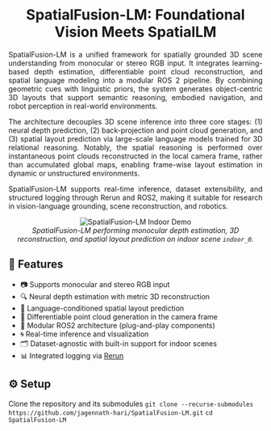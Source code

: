 <div align="center">

# SpatialFusion-LM: Foundational Vision Meets SpatialLM

</div>

<div align="justify">

SpatialFusion-LM is a unified framework for spatially grounded 3D scene understanding from monocular or stereo RGB input. It integrates learning-based depth estimation, differentiable point cloud reconstruction, and spatial language modeling into a modular ROS 2 pipeline. By combining geometric cues with linguistic priors, the system generates object-centric 3D layouts that support semantic reasoning, embodied navigation, and robot perception in real-world environments.

The architecture decouples 3D scene inference into three core stages: (1) neural depth prediction, (2) back-projection and point cloud generation, and (3) spatial layout prediction via large-scale language models trained for 3D relational reasoning. Notably, the spatial reasoning is performed over instantaneous point clouds reconstructed in the local camera frame, rather than accumulated global maps, enabling frame-wise layout estimation in dynamic or unstructured environments.

SpatialFusion-LM supports real-time inference, dataset extensibility, and structured logging through Rerun and ROS2, making it suitable for research in vision-language grounding, scene reconstruction, and robotics.

</div>

<p align="center">
  <img src="media/demo_mono_indoor_0.gif" alt="SpatialFusion-LM Indoor Demo" style="max-width: 100%; height: auto;"/><br/>
  <em>SpatialFusion-LM performing monocular depth estimation, 3D reconstruction, and spatial layout prediction on indoor scene <code>indoor_0</code>.</em>
</p>

## 🔧 Features

- 📷 Supports monocular and stereo RGB input
- 🔍 Neural depth estimation with metric 3D reconstruction
- 🧠 Language-conditioned spatial layout prediction
- 🧱 Differentiable point cloud generation in the camera frame
- 🧩 Modular ROS2 architecture (plug-and-play components)
- 🌀 Real-time inference and visualization
- 🗂 Dataset-agnostic with built-in support for indoor scenes
- 📊 Integrated logging via [Rerun](https://www.rerun.io/)

## ⚙️ Setup
Clone the repository and its submodules
```git clone --recurse-submodules https://github.com/jagennath-hari/SpatialFusion-LM.git```
```cd SpatialFusion-LM```
